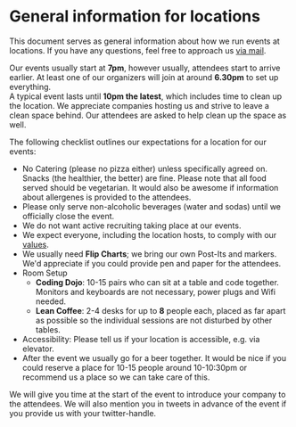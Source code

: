 # General information for locations

This document serves as general information about how we run events at locations. If you have any questions, feel free to approach us [via mail](mailto:swkberlin-orga@googlegroups.com).

Our events usually start at **7pm**, however usually, attendees start to arrive earlier. At least one of our organizers will join at around **6.30pm** to set up everything.   
A typical event lasts until **10pm the latest**, which includes time to clean up the location. We appreciate companies hosting us and strive to leave a clean space behind. Our attendees are asked to help clean up the space as well.

The following checklist outlines our expectations for a location for our events:
- No Catering (please no pizza either) unless specifically agreed on. Snacks (the healthier, the better) are fine. Please note that all food served should be vegetarian. It would also be awesome if information about allergenes is provided to the attendees.
- Please only serve non-alcoholic beverages (water and sodas) until we officially close the event.
- We do not want active recruiting taking place at our events.
- We expect everyone, including the location hosts, to comply with our [values](https://github.com/swkBerlin/values/blob/master/safe_environment.md).
- We usually need **Flip Charts**; we bring our own Post-Its and markers. We'd appreciate if you could provide pen and paper for the attendees.
- Room Setup
  - **Coding Dojo**: 10-15 pairs who can sit at a table and code together. Monitors and keyboards are not necessary, power plugs and Wifi needed.
  - **Lean Coffee**: 2-4 desks for up to **8** people each, placed as far apart as possible so the individual sessions are not disturbed by other tables.
- Accessibility: Please tell us if your location is accessible, e.g. via elevator.
- After the event we usually go for a beer together. It would be nice if you could reserve a place for 10-15 people around 10-10:30pm or recommend us a place so we can take care of this.

We will give you time at the start of the event to introduce your company to the attendees. We will also mention you in tweets in advance of the event if you provide us with your twitter-handle.
